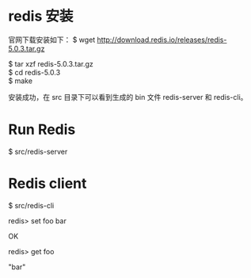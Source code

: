 # redis 安装

官网下载安装如下：
$ wget http://download.redis.io/releases/redis-5.0.3.tar.gz

$ tar xzf redis-5.0.3.tar.gz <br>
$ cd redis-5.0.3 <br>
$ make <br>

安装成功，在 src 目录下可以看到生成的 bin 文件 redis-server 和 redis-cli。

# Run Redis

$ src/redis-server

# Redis client

$ src/redis-cli

redis> set foo bar

OK

redis> get foo

"bar"
